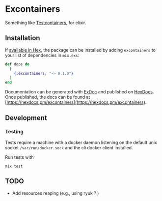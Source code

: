 # Excontainers

Something like [Testcontainers](https://www.testcontainers.org/), for elixir.

## Installation

If [available in Hex](https://hex.pm/docs/publish), the package can be installed
by adding `excontainers` to your list of dependencies in `mix.exs`:

```elixir
def deps do
  [
    {:excontainers, "~> 0.1.0"}
  ]
end
```

Documentation can be generated with [ExDoc](https://github.com/elixir-lang/ex_doc)
and published on [HexDocs](https://hexdocs.pm). Once published, the docs can
be found at [https://hexdocs.pm/excontainers](https://hexdocs.pm/excontainers).

## Development

### Testing

Tests require a machine with a docker daemon listening on the default unix socket `/var/run/docker.sock` and the cli docker client installed.

Run tests with

```
mix test
```

## TODO

* Add resources reaping (e.g., using ryuk ? )
